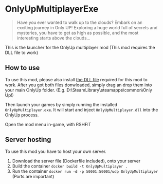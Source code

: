 # OnlyUpMultiplayerExe
> Have you ever wanted to walk up to the clouds? Embark on an exciting journey in Only UP! Exploring a huge world full of secrets and mysteries, you have to get as high as possible, and the most interesting starts above the clouds...

This is the launcher for the OnlyUp multiplayer mod (This mod requires the DLL file to work)

## How to use
To use this mod, please also install [the DLL file](https://github.com/NotNanook/OnlyUpMultiplayerDLL) required for this mod to work.
After you got both files donwloaded, simply drag an drop them into your main OnlyUp folder. (E.g. D:\SteamLibrary\steamapps\common\Only Up!)

Then launch your games by simply running the installed `OnlyUpMultiplayer.exe`. It will start and inject `OnlyUpMultiplayer.dll` into the OnlyUp process.

Open the mod menu in-game, with RSHFIT

## Server hosting
To use this mod you have to host your own server. 
1. Download the server file (Dockerfile included), onto your server
2. Build the container `docker build -t OnlyUpMultiplayer .`
3. Run the container `docker run -d -p 50001:50001/udp OnlyUpMultiplayer` (Ports are important) 
